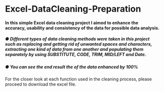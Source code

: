 # Excel-DataCleaning-Preparation

#### In this simple Excel data cleaning project I aimed to enhance the accuracy, usability and consistency of the data for possible data analysis.

##### ● Different types of data cleaning methods were taken in this project such as replacing and getting rid of unwanted spaces and characters, extracting one kind of data from one another and populating them separately by using SUBSTITUTE, CODE, TRIM, MID/LEFT and Date.
##### ● You can see the end result the of the data enhanced by 100%

For the closer look at each function used in the cleaning process, please proceed to download the excel file.
